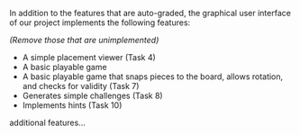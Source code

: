 In addition to the features that are auto-graded, the graphical user interface
of our project implements the following features:

*(Remove those that are unimplemented)*

 - A simple placement viewer (Task 4)
 - A basic playable game
 - A basic playable game that snaps pieces to the board, allows rotation, and checks for validity (Task 7)
 - Generates simple challenges (Task 8)
 - Implements hints (Task 10)


additional features...
